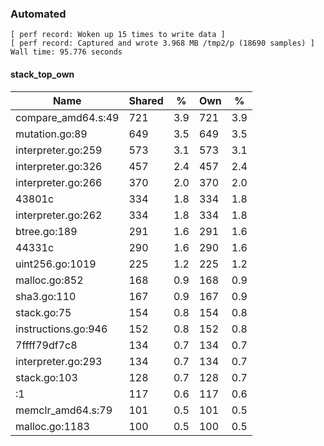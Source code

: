 ### Automated

```
[ perf record: Woken up 15 times to write data ]
[ perf record: Captured and wrote 3.968 MB /tmp2/p (18690 samples) ]
Wall time: 95.776 seconds
```

#### stack_top_own

Name                                             | Shared |   %   | Own |   %
-------------------------------------------------|--------|-------|-----|------
compare_amd64.s:49                               |    721 |   3.9 | 721 |   3.9
mutation.go:89                                   |    649 |   3.5 | 649 |   3.5
interpreter.go:259                               |    573 |   3.1 | 573 |   3.1
interpreter.go:326                               |    457 |   2.4 | 457 |   2.4
interpreter.go:266                               |    370 |   2.0 | 370 |   2.0
43801c                                           |    334 |   1.8 | 334 |   1.8
interpreter.go:262                               |    334 |   1.8 | 334 |   1.8
btree.go:189                                     |    291 |   1.6 | 291 |   1.6
44331c                                           |    290 |   1.6 | 290 |   1.6
uint256.go:1019                                  |    225 |   1.2 | 225 |   1.2
malloc.go:852                                    |    168 |   0.9 | 168 |   0.9
sha3.go:110                                      |    167 |   0.9 | 167 |   0.9
stack.go:75                                      |    154 |   0.8 | 154 |   0.8
instructions.go:946                              |    152 |   0.8 | 152 |   0.8
7ffff79df7c8                                     |    134 |   0.7 | 134 |   0.7
interpreter.go:293                               |    134 |   0.7 | 134 |   0.7
stack.go:103                                     |    128 |   0.7 | 128 |   0.7
<autogenerated>:1                                |    117 |   0.6 | 117 |   0.6
memclr_amd64.s:79                                |    101 |   0.5 | 101 |   0.5
malloc.go:1183                                   |    100 |   0.5 | 100 |   0.5
